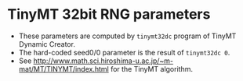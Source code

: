 # TinyMT 32bit RNG parameters

* These parameters are computed by `tinymt32dc` program of TinyMT Dynamic Creator.
* The hard-coded seed0/0 parameter is the result of `tinymt32dc 0`.
* See <http://www.math.sci.hiroshima-u.ac.jp/~m-mat/MT/TINYMT/index.html> for the TinyMT algorithm.
